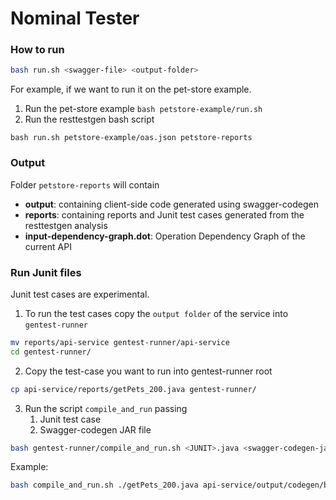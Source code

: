 # Nominal Tester

### How to run


```bash
bash run.sh <swagger-file> <output-folder>
```

For example, if we want to run it on the pet-store example.
1. Run the pet-store example `bash petstore-example/run.sh`
2. Run the resttestgen bash script

```
bash run.sh petstore-example/oas.json petstore-reports
```

### Output

Folder `petstore-reports` will contain

- **output**: containing client-side code generated using swagger-codegen
- **reports**: containing reports and Junit test cases generated from the resttestgen analysis
- **input-dependency-graph.dot**: Operation Dependency Graph of the current API

### Run Junit files

Junit test cases are experimental.

1. To run the test cases copy the `output folder` of the service into `gentest-runner`

```bash
mv reports/api-service gentest-runner/api-service
cd gentest-runner/
```

2. Copy the test-case you want to run into gentest-runner root

```bash
cp api-service/reports/getPets_200.java gentest-runner/
```

3. Run the script `compile_and_run` passing
    1) Junit test case
    2) Swagger-codegen JAR file

```bash
bash gentest-runner/compile_and_run.sh <JUNIT>.java <swagger-codegen-jar>
```

Example:

```bash
bash compile_and_run.sh ./getPets_200.java api-service/output/codegen/build/libs/swagger-java-client-1.0.0-all.ja
```
